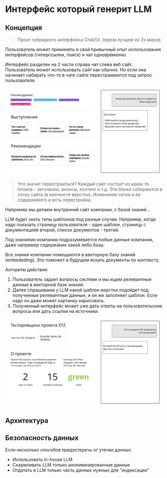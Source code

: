 # Интерфейс который генерит LLM

## Концепция
> Прокт гибридного интерфейса Chat/UI, берем лучшее из 2х миров

Пользователь может применять и свой привычный опыт использования интерфейсов (гиперссылки, поиск) и чат одновременно.

Интерфейс разделен на 2 части справа чат слева веб сайт. Пользователь может использовать сайт как обычно. Но если она начинает набирать что-то в чате сайте перестраивается под запрос пользователя.

![img1.png](img1.png)
 

> Что значит перестроиться? Каждый сайт состоит из каких то блоков - заголвоки, анонсы, контент и т.д. Эти блоки собираются в сетку сайта (в контексте верстки). Изменения сетки и ее содержимого и есть перестройка.

Например мы делаем внутренний сайт компании, с базой знаний...

LLM будет знать типы шаблонов под разные случаи. Например, когда надо показать страницу пользователя - один шаблон, страницу с документацией второй, список документов - третий.

Под знаниями компании подразумевается любые данные компании, даже например содержание какой либо базы.

Все знания компании помещаются в векторную базу знаний (embededing). Это поможет в будущем искать документы по контексту. 

Алгоритм действия:
1. Пользователь задает вопросы системе и мы ищем релевантные данные в векторной базе знаний.
2. Далее спрашиваем у LLM какой шаблон верстки подойдет под полученные релевантные данные, и он же заполняет шаблон. Если надо он даже может картинку нарисовать.
3. Полученный интерфейс может уже дать ответы на пользовательские вопросы или дать ссылки на источники.

![img2.png](img2.png)

## Архитектура

## Безопасность данных
Если несколько способов предостеречь от утечки данных:
- Использовать in-house LLM
- Скармливать LLM только анонимизированные данные
- Отдатать в LLM только часть данных нужных для "индексации"
